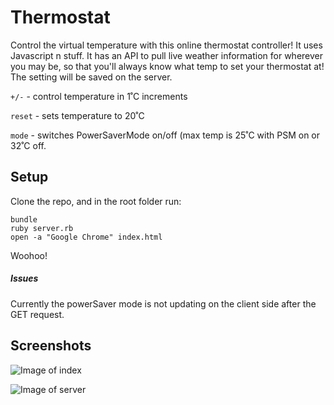 # Thermostat #

Control the virtual temperature with this online thermostat controller! It uses Javascript n stuff. It has an API to pull live weather information for wherever you may be, so that you'll always know what temp to set your thermostat at! The setting will be saved on the server.

``` +/- ``` - control temperature in 1˚C increments

``` reset ``` - sets temperature to 20˚C

``` mode ``` - switches PowerSaverMode on/off (max temp is 25˚C with PSM on or 32˚C off.

## Setup ##

Clone the repo, and in the root folder run:

```
bundle
ruby server.rb
open -a "Google Chrome" index.html  
```

Woohoo!

##### Issues

Currently the powerSaver mode is not updating on the client side after the GET request.

## Screenshots

![Image of index](/images/thermostat_index.png)

![Image of server](/images/thermostat_server.png)

